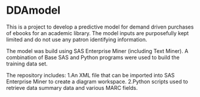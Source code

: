 # DDAmodel

This is a project to develop a predictive model for demand driven purchases of ebooks for an academic library. The model inputs are purposefully kept limited and do not use any patron identifying information.

The model was build using SAS Enterprise Miner (including Text Miner).
A combination of Base SAS and Python programs were used to build the training data set.

The repository includes:
1.An XML file that can be imported into SAS Enterprise Miner to create a diagram workspace.
2.Python scripts used to retrieve data summary data and various MARC fields.
